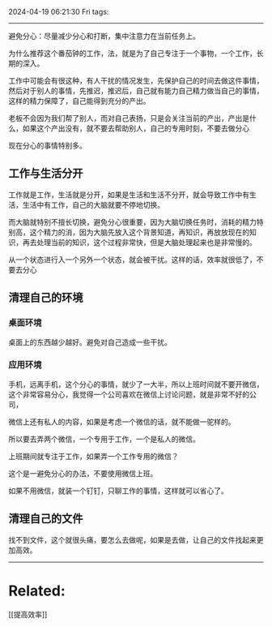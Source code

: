 2024-04-19 06:21:30 Fri 
tags: 

----
避免分心：尽量减少分心和打断，集中注意力在当前任务上。



为什么推荐这个番茄钟的工作，法，就是为了自己专注于一个事物，一个工作，长期的深入。

工作中可能会有很这种，有人干扰的情况发生，先保护自己的时间去做这件事情，然后对于别人的事情，先推迟，推迟后，自己就有能力自己精力做当自己的事情，这样的精力保障了，自己能得到充分的产出。

老板不会因为我们帮了别人，而对自己表扬，只是会关注当前的产出，产出是什么，如果这个产出没有，就不要去帮助别人，自己的专用时刻，不要去做分心

现在分心的事情特别多。

## 工作与生活分开

工作就是工作，生活就是分开，如果是生活和生活不分开，就会导致工作中有生活，生活中有工作，自己的大脑就要不停地切换。

而大脑就特别不擅长切换，避免分心很重要，因为大脑切换任务时，消耗的精力特别高，这个精力的消，因为大脑先放入这个背景知道，再知识，再放放现在的知识，再去处理当前的知识，这个过程非常快，但是大脑处理起来也是非常慢的。

从一个状态进行入一个另外一个状态，就会被干扰。这样的话，效率就很低了，不要去分心

## 清理自己的环境

### 桌面环境
桌面上的东西越少越好。避免对自己造成一些干扰。

### 应用环境




手机，远离手机，这个分心的事情，就少了一大半，所以上班时间就不要开微信，这个非常容易分心，我觉得一个公司喜欢在微信上讨论问题，就是非常不好的公司，

微信上还有私人的内容，如果是考虑一个微信的话，就不能做一驼样的。

所以要去弄两个微信，一个专用于工作，一个是私人的微信。

上班期间就专注于工作，如果弄一个工作专用的微信？

这个是一避免分心的办法，不要使用微信上班。

如果不用微信，就装一个钉钉，只聊工作的事情，这样就可以省心了。

## 清理自己的文件

找不到文件，这个就很头痛，要怎么去做呢，如果是去做，让自己的文件找起来更加高效。


---
# Related:
[[提高效率]]